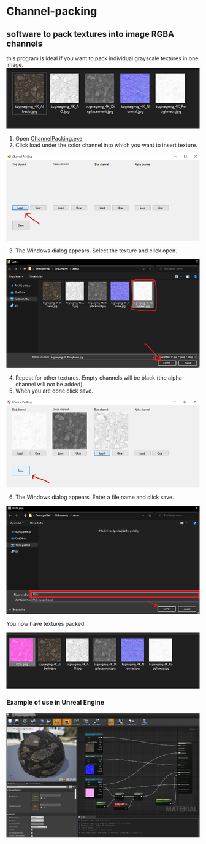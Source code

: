 # Channel-packing
## software to pack textures into image RGBA channels

this program is ideal if you want to pack individual grayscale textures in one image.
![image](https://github.com/Fidifis/Channel-packing/blob/master/Tutorial-images/img1.png)

1. Open [ChannelPacking.exe](https://github.com/Fidifis/Channel-packing/blob/master/ChannelPacking/bin/Release/ChannelPacking.exe)
2. Click load under the color channel into which you want to insert texture.

![image](https://github.com/Fidifis/Channel-packing/blob/master/Tutorial-images/img2.png)

3. The Windows dialog appears. Select the texture and click open.

![image](https://github.com/Fidifis/Channel-packing/blob/master/Tutorial-images/img3.png)

4. Repeat for other textures. Empty channels will be black (the alpha channel will not be added).
5. When you are done click save.

![image](https://github.com/Fidifis/Channel-packing/blob/master/Tutorial-images/img4.png)

6. The Windows dialog appears. Enter a file name and click save.

![image](https://github.com/Fidifis/Channel-packing/blob/master/Tutorial-images/img5.png)


You now have textures packed.

![image](https://github.com/Fidifis/Channel-packing/blob/master/Tutorial-images/img6.png)


### Example of use in Unreal Engine
![image](https://github.com/Fidifis/Channel-packing/blob/master/Tutorial-images/img7.png)
